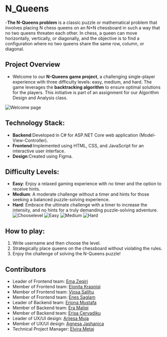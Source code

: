 # N_Queens
-**The N-Queens problem** is a classic puzzle or mathematical problem that involves placing N chess queens on an N×N chessboard in such a way that no two queens threaten each other. In chess, a queen can move horizontally, vertically, or diagonally, and the objective is to find a configuration where no two queens share the same row, column, or diagonal.

## Project Overview
- Welcome to our **N-Queens game project**, a challenging single-player experience with three difficulty levels: easy, medium, and hard. The game leverages the **backtracking algorithm** to ensure optimal solutions for the players. This initiative is part of an assignment for our Algorithm Design and Analysis class.


![Welcome page](https://github.com/elvirametaj/N_Queens/assets/118827510/deb2c29b-3f11-4862-9672-ac7f79a0805a|width=30)

## Technology Stack:
- **Backend**:Developed in C# for ASP.NET Core web application (Model-View-Controller).
- **Frontend**:Implemented using HTML, CSS, and JavaScript for an interactive user interface.
- **Design**:Created using Figma.

## Difficulty Levels:

- **Easy**: Enjoy a relaxed gaming experience with no timer and the option to receive hints.
- **Medium**: A moderate challenge without a timer and hints for those seeking a balanced puzzle-solving experience.
- **Hard**: Embrace the ultimate challenge with a timer to increase the intensity, and no hints for a truly demanding puzzle-solving adventure.
![Chooselevel](https://github.com/elvirametaj/N_Queens/assets/118827510/df8c0972-675b-4ca1-9c0a-f1177b1e0c3b}width=30)
![Easy](https://github.com/elvirametaj/N_Queens/assets/118827510/2b1012d8-1f7d-4349-a2c9-4b078ec06ae7|width=30)
![Medium](https://github.com/elvirametaj/N_Queens/assets/118827510/c75fb11f-3f03-4a50-bbf0-d884c0e0d9ed|width=30)
![Hard](https://github.com/elvirametaj/N_Queens/assets/118827510/cba11443-dfd9-404d-b34c-0c6103d5f721|width=30)



## How to play:

1. Write username and then choose the level.
2. Strategically place queens on the chessboard without violating the rules.
3. Enjoy the challenge of solving the N-Queens puzzle!



## Contributors

- Leader of Frontend team: [Ema Zeqiri](https://github.com/emazech)
- Member of Frontend team: [Elonita Krasniqi](https://github.com/ElonitaKrasniqi1)
- Member of Frontend team: [Vjosa Salihu](https://github.com/Vsalihu1)
- Member of Frontend team: [Enes Saglam](https://github.com/SAGLAMENES)
- Leader of Backend team: [Eriona Mustafa](https://github.com/ErionaM)
- Member of Backend team: [Era Maliqi](https://github.com/eramaliqi)
- Member of Backend team: [Erisa Cervadiku](https://github.com/erisa3002)
- Leader of UX/UI design: [Arijesa Muja](https://github.com/ArijesaMuja)
- Member of UX/UI design: [Agnesa Jashanica](https://github.com/agnesajashanicaa)
- Technical Project Manager: [Elvira Metaj](https://github.com/elvirametaj)
